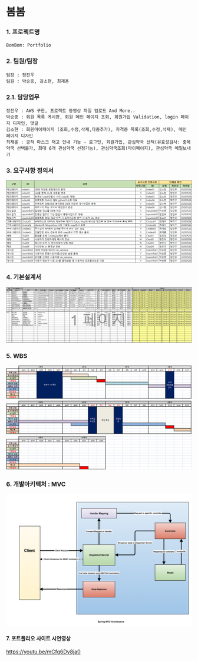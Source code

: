 # 봄봄

### 1. 프로젝트명
```
BomBom: Portfolio
```
### 2. 팀원/팀장
```
팀장 : 정진우
팀원 : 박승종, 김소현, 최재훈
```
### 2.1. 담당업무
```
정진우 : AWS 구현, 프로젝트 동영상 파일 업로드 And More..
박승종 : 회원 목록 게시판, 회원 메인 페이지 조회, 회원가입 Validation, login 페이지 디자인, 댓글
김소현 : 회원마이페이지 (조회,수정,삭제,다중추가), 자격증 목록(조회,수정,삭제), 메인 페이지 디자인
최재훈 : 공적 마스크 재고 안내 기능 - 로그인, 회원가입, 관심약국 선택(유효성검사: 중복약국 선택불가, 최대 6개 관심약국 선정가능), 관심약국조회(마이페이지), 관심약국 메일보내기
```
### 3. 요구사항 정의서
![요구사항](https://github.com/shkim9019/BomBom/blob/master/%EC%9A%94%EA%B5%AC%EC%82%AC%ED%95%AD.PNG "요구사항 정의서") 
### 4. 기본설계서
![기본설계서](https://github.com/shkim9019/BomBom/blob/master/%EA%B8%B0%EB%B3%B8%EC%84%A4%EA%B3%84%EC%84%9C.PNG "기본설계서") 
### 5. WBS
![WBS](https://github.com/shkim9019/BomBom/blob/master/WBS.png "이미지설명") 
### 6. 개발아키텍처 : MVC
![WBS](https://github.com/shkim9019/BomBom/blob/master/MVC.png "이미지설명") 


#### 7. 포트폴리오 사이트 시연영상
<https://youtu.be/mCfg6Dy8ja0>
